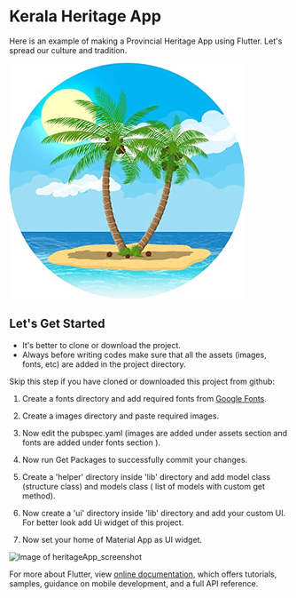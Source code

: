 # Kerala Heritage App

Here is an example of making a Provincial Heritage App using Flutter. Let's spread our culture and tradition.


![Image of heritage](images/heritage.jpg)

## Let's Get Started

* It's better to clone or download the project.
* Always before writing codes make sure that all the assets (images, fonts, etc) are added in the project directory.


Skip this step if you have cloned or downloaded this project from github:

1. Create a fonts directory and add required fonts from [Google Fonts](https://fonts.google.com/).
2. Create a images directory and paste required images.

3. Now edit the pubspec.yaml (images are added under assets section and fonts are added under fonts section ). 
4. Now run Get Packages to successfully commit your changes.

5. Create a 'helper' directory inside 'lib' directory and add model class (structure class) and models class ( list of models with custom get method).
6. Now create  a 'ui' directory inside 'lib' directory and add your custom UI. For better look add Ui widget of this project.
7. Now set your home of Material App as UI widget.

![Image of heritageApp_screenshot](https://firebasestorage.googleapis.com/v0/b/web-content-storage.appspot.com/o/heritage-ui-screenshot.png?alt=media&token=b0f76b0b-7440-4fd6-a520-d6334bd62563)

For more about Flutter, view 
[online documentation](https://flutter.dev/docs), which offers tutorials,
samples, guidance on mobile development, and a full API reference.
